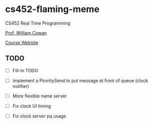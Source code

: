# cs452-flaming-meme

CS452 Real Time Programming

[Prof. William Cowan](http://www.cgl.uwaterloo.ca/~wmcowan/)

[Course Website](http://www.cgl.uwaterloo.ca/~wmcowan/teaching/cs452/s14)

## TODO

- [ ] Fill-in TODO
- [ ] Implement a PiroritySend to put message at front of queue (clock notifier)
- [ ] More flexible name server
- [ ] Fix clock UI timing
- [ ] Fix clock server pq usage

